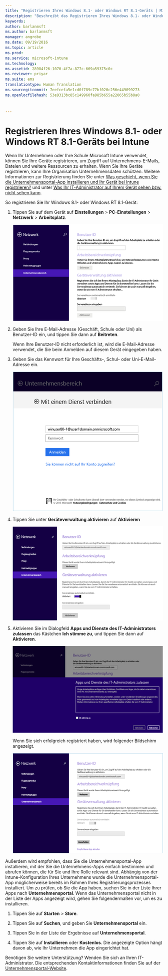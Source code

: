 ```yaml
---
title: "Registrieren Ihres Windows 8.1- oder Windows RT 8.1-Geräts | Microsoft Intune"
description: "Beschreibt das Registrieren Ihres Windows 8.1- oder Windows RT 8.1-Geräts bei Intune."
keywords: 
author: barlanmsft
ms.author: barlanmsft
manager: angrobe
ms.date: 09/19/2016
ms.topic: article
ms.prod: 
ms.service: microsoft-intune
ms.technology: 
ms.assetid: 28984f26-1070-4f7a-877c-669a59375c0c
ms.reviewer: priyar
ms.suite: ems
translationtype: Human Translation
ms.sourcegitcommit: 7eefcefa5e1cd0f789c77bf020c256e449099273
ms.openlocfilehash: 53e9313bc85c149960fa985b655a22065b55b8a0


---
```



# <a name="enroll-your-windows-8.1-or-windows-rt-8.1-device-in-intune"></a>Registrieren Ihres Windows 8.1- oder Windows RT 8.1-Geräts bei Intune

Wenn Ihr Unternehmen oder Ihre Schule Microsoft Intune verwendet, können Sie Ihre Geräte registrieren, um Zugriff auf Unternehmens-E-Mails, Dateien und weitere Ressourcen zu erhalten. Wenn Sie Ihre Geräte registrieren, kann Ihre Organisation Unternehmensdaten schützen. Weitere Informationen zur Registrierung finden Sie unter [Was geschieht, wenn Sie die Unternehmensportal-App installieren und Ihr Gerät bei Intune registrieren?](what-happens-if-you-install-the-company-portal-app-and-enroll-your-device-in-intune-windows.md) und unter [Was Ihr IT-Administrator auf Ihrem Gerät sehen bzw. nicht sehen kann](what-can-your-it-administrator-see-when-you-enroll-your-device-in-intune-windows.md).


So registrieren Sie Ihr Windows 8.1- oder Windows RT 8.1-Gerät:

1.  Tippen Sie auf dem Gerät auf **Einstellungen** &gt; **PC-Einstellungen** &gt; **Netzwerk** &gt; **Arbeitsplatz**.

    ![Navigieren Sie zum Arbeitsplatz](./media/W81-1-workplacejoin.png)

2.  Geben Sie Ihre E-Mail-Adresse (Geschäft, Schule oder Uni) als Benutzer-ID ein, und tippen Sie dann auf **Beitreten**.

    Wenn Ihre Benutzer-ID nicht erforderlich ist, wird die E-Mail-Adresse verwendet, die Sie beim Anmelden auf diesem Gerät eingegeben haben.

3.  Geben Sie das Kennwort für Ihre Geschäfts-, Schul- oder Uni-E-Mail-Adresse ein.

    ![Kennwort eingeben](./media/W81-2-workplacesettings_signin.png)

4.  Tippen Sie unter **Geräteverwaltung aktivieren** auf **Aktivieren**

    ![Aktivieren der Geräteverwaltung](./media/W81-3-dev-mgt-turn-on.png)

5.  Aktivieren Sie im Dialogfeld **Apps und Dienste des IT-Administrators zulassen** das Kästchen **Ich stimme zu**, und tippen Sie dann auf **Aktivieren**.

    ![Aktivieren von Apps und Diensten](./media/W81-4-agree-allow-apps-services.png)

    Wenn Sie sich erfolgreich registriert haben, wird folgender Bildschirm angezeigt.

    ![Die Registrierung ist abgeschlossen.](./media/W81-5-enrolled-done.png)

Außerdem wird empfohlen, dass Sie die Unternehmensportal-App installieren, mit der Sie die Unternehmens-Apps einfach bestimmen und abrufen können, die für Sie und Ihre Rolle relevant sind. Abhängig von der Intune-Konfiguration Ihres Unternehmens wurde die Unternehmensportal-App möglicherweise bereits im Rahmen Ihres Registrierungsprozesses installiert. Um zu prüfen, ob Sie die App haben, suchen Sie in der Liste Ihrer Apps nach **Unternehmensportal**. Wenn das Unternehmensportal nicht in der Liste der Apps angezeigt wird, gehen Sie folgendermaßen vor, um es zu installieren.

1.  Tippen Sie auf **Starten** &gt; **Store**.

2.  Tippen Sie auf **Suchen**, und geben Sie **Unternehmensportal** ein.

3.  Tippen Sie in der Liste der Ergebnisse auf **Unternehmensportal**.

4.  Tippen Sie auf **Installieren** oder **Kostenlos**. Die angezeigte Option hängt davon ab, wie Ihr Unternehmen die App eingerichtet hat.

Benötigen Sie weitere Unterstützung? Wenden Sie sich an Ihren IT-Administrator. Die entsprechenden Kontaktinformationen finden Sie auf der [Unternehmensportal-Website](http://portal.manage.microsoft.com).



<!--HONumber=Oct16_HO2-->


